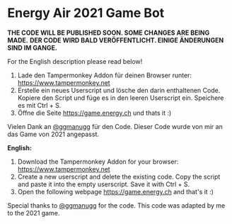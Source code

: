 # Energy Air 2021 Game Bot


**THE CODE WILL BE PUBLISHED SOON. SOME CHANGES ARE BEING MADE.**
**DER CODE WIRD BALD VERÖFFENTLICHT. EINIGE ÄNDERUNGEN SIND IM GANGE.**

For the English description please read below!

1. Lade den Tampermonkey Addon für deinen Browser runter: https://www.tampermonkey.net
2. Erstelle ein neues Userscript und lösche den darin enthaltenen Code. Kopiere den Script und füge es in den leeren Userscript ein. Speichere es mit Ctrl + S.
3. Öffne die Seite https://game.energy.ch und thats it :)

Vielen Dank an [@ggmanugg] für den Code. Dieser Code wurde von mir an das Game von 2021 angepasst.


**English:**

1. Download the Tampermonkey Addon for your browser: https://www.tampermonkey.net
2. Create a new userscript and delete the existing code. Copy the script and paste it into the empty userscript. Save it with Ctrl + S.
3. Open the following webpage https://game.energy.ch and that's it :)

Special thanks to [@ggmanugg] for the code. This code was adapted by me to the 2021 game.

[@ggmanugg]: https://github.com/ggmanugg/energyair_bot
